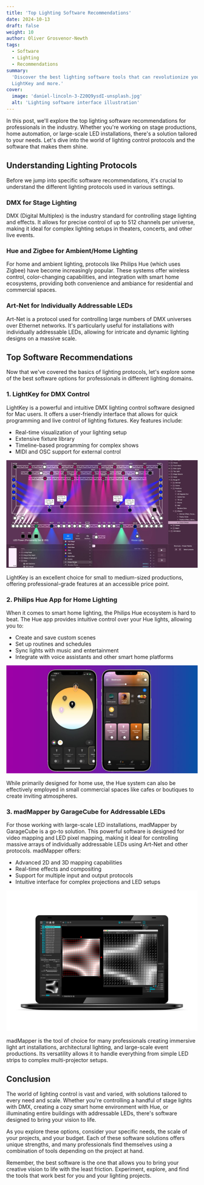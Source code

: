 ```yaml
---
title: 'Top Lighting Software Recommendations'
date: 2024-10-13
draft: false
weight: 10
author: Oliver Grosvenor-Newth
tags:
  - Software
  - Lighting
  - Recommendations
summary:
  'Discover the best lighting software tools that can revolutionize your projects, including
  LightKey and more.'
cover:
  image: 'daniel-lincoln-3-Z20Q9ysdI-unsplash.jpg'
  alt: 'Lighting software interface illustration'
---
```


In this post, we'll explore the top lighting software recommendations for professionals in the
industry. Whether you're working on stage productions, home automation, or large-scale LED
installations, there's a solution tailored to your needs. Let's dive into the world of lighting
control protocols and the software that makes them shine.

## Understanding Lighting Protocols

Before we jump into specific software recommendations, it's crucial to understand the different
lighting protocols used in various settings.

### DMX for Stage Lighting

DMX (Digital Multiplex) is the industry standard for controlling stage lighting and effects. It
allows for precise control of up to 512 channels per universe, making it ideal for complex lighting
setups in theaters, concerts, and other live events.

### Hue and Zigbee for Ambient/Home Lighting

For home and ambient lighting, protocols like Philips Hue (which uses Zigbee) have become
increasingly popular. These systems offer wireless control, color-changing capabilities, and
integration with smart home ecosystems, providing both convenience and ambiance for residential and
commercial spaces.

### Art-Net for Individually Addressable LEDs

Art-Net is a protocol used for controlling large numbers of DMX universes over Ethernet networks.
It's particularly useful for installations with individually addressable LEDs, allowing for
intricate and dynamic lighting designs on a massive scale.

## Top Software Recommendations

Now that we've covered the basics of lighting protocols, let's explore some of the best software
options for professionals in different lighting domains.

### 1. LightKey for DMX Control

LightKey is a powerful and intuitive DMX lighting control software designed for Mac users. It offers
a user-friendly interface that allows for quick programming and live control of lighting fixtures.
Key features include:

- Real-time visualization of your lighting setup
- Extensive fixture library
- Timeline-based programming for complex shows
- MIDI and OSC support for external control

![LightKey interface](lightkey.jpg)

LightKey is an excellent choice for small to medium-sized productions, offering professional-grade
features at an accessible price point.

### 2. Philips Hue App for Home Lighting

When it comes to smart home lighting, the Philips Hue ecosystem is hard to beat. The Hue app
provides intuitive control over your Hue lights, allowing you to:

- Create and save custom scenes
- Set up routines and schedules
- Sync lights with music and entertainment
- Integrate with voice assistants and other smart home platforms

![Philips Hue App](philipshue.jpg)

While primarily designed for home use, the Hue system can also be effectively employed in small
commercial spaces like cafes or boutiques to create inviting atmospheres.

### 3. madMapper by GarageCube for Addressable LEDs

For those working with large-scale LED installations, madMapper by GarageCube is a go-to solution.
This powerful software is designed for video mapping and LED pixel mapping, making it ideal for
controlling massive arrays of individually addressable LEDs using Art-Net and other protocols.
madMapper offers:

- Advanced 2D and 3D mapping capabilities
- Real-time effects and compositing
- Support for multiple input and output protocols
- Intuitive interface for complex projections and LED setups

![madMapper interface](madmapper.jpg)

madMapper is the tool of choice for many professionals creating immersive light art installations,
architectural lighting, and large-scale event productions. Its versatility allows it to handle
everything from simple LED strips to complex multi-projector setups.

## Conclusion

The world of lighting control is vast and varied, with solutions tailored to every need and scale.
Whether you're controlling a handful of stage lights with DMX, creating a cozy smart home
environment with Hue, or illuminating entire buildings with addressable LEDs, there's software
designed to bring your vision to life.

As you explore these options, consider your specific needs, the scale of your projects, and your
budget. Each of these software solutions offers unique strengths, and many professionals find
themselves using a combination of tools depending on the project at hand.

Remember, the best software is the one that allows you to bring your creative vision to life with
the least friction. Experiment, explore, and find the tools that work best for you and your lighting
projects.

